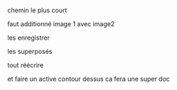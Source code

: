 chemin le plus court 


faut additionné image 1 avec image2

les enregistrer

les superposés



tout réécrire

et faire un active contour dessus ca fera une super doc 
 



 
































